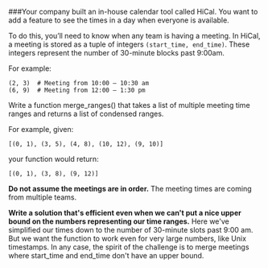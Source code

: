 ###Your company built an in-house calendar tool called HiCal. You want to add a feature to see the times in a day when everyone is available.

To do this, you’ll need to know when any team is having a meeting. In HiCal, a meeting is stored as a tuple of integers `(start_time, end_time)`. These integers represent the number of 30-minute blocks past 9:00am.

For example:

    (2, 3)  # Meeting from 10:00 – 10:30 am
    (6, 9)  # Meeting from 12:00 – 1:30 pm

Write a function merge_ranges() that takes a list of multiple meeting time ranges and returns a list of condensed ranges.

For example, given:

	[(0, 1), (3, 5), (4, 8), (10, 12), (9, 10)]

your function would return:

	[(0, 1), (3, 8), (9, 12)]

**Do not assume the meetings are in order.** The meeting times are coming from multiple teams.

**Write a solution that's efficient even when we can't put a nice upper bound on the numbers representing our time ranges.** Here we've simplified our times down to the number of 30-minute slots past 9:00 am. But we want the function to work even for very large numbers, like Unix timestamps. In any case, the spirit of the challenge is to merge meetings where start_time and end_time don't have an upper bound.